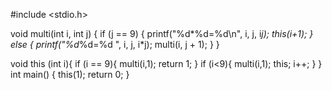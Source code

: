 #include <stdio.h>

void multi(int i, int j) {
    if (j == 9) {
        printf("%d*%d=%d\n", i, j, i*j);
        this(i+1);
    } else {
        printf("%d*%d=%d ", i, j, i*j);
        multi(i, j + 1);
    }
}

void this (int i){
    if (i == 9){
        multi(i,1);
        return 1;
    }
    if (i<9){
        multi(i,1);
        this;
        i++;
    }
}
int main() {
    this(1);
    return 0;
}
